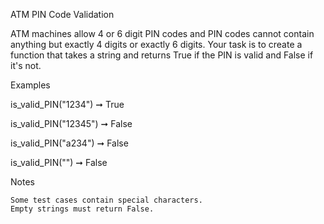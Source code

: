 
ATM PIN Code Validation

ATM machines allow 4 or 6 digit PIN codes and PIN codes cannot contain anything
but exactly 4 digits or exactly 6 digits. Your task is to create a function
that takes a string and returns True if the PIN is valid and False if it's
not.

Examples

is_valid_PIN("1234") ➞ True

is_valid_PIN("12345") ➞ False

is_valid_PIN("a234") ➞ False

is_valid_PIN("") ➞ False

Notes

    Some test cases contain special characters.
    Empty strings must return False.


